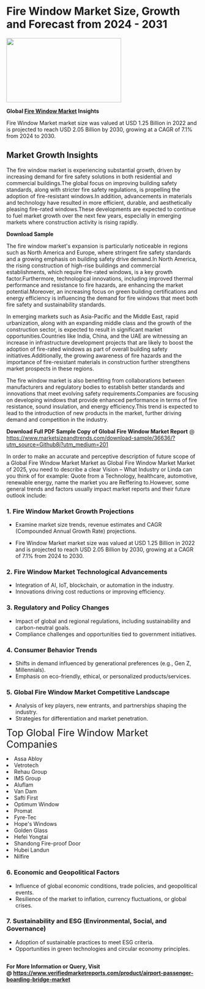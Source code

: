 <H1>Fire Window Market Size, Growth and Forecast from 2024 - 2031</H1><img class="aligncenter size-medium wp-image-584254" src="https://thirdeyenews.in/wp-content/uploads/2024/09/Global-Market-Research-300x168.jpeg" alt="" width="300" height="168" /><p><strong>Global&nbsp;<a href="https://www.marketsizeandtrends.com/download-sample/36636/?utm_source=Github8j?utm_medium=201">Fire Window Market</a> Insights</strong></p><p>Fire Window Market market size was valued at USD 1.25 Billion in 2022 and is projected to reach USD 2.05 Billion by 2030, growing at a CAGR of 7.1% from 2024 to 2030.</p><p><h2>Market Growth Insights</h2> <p>The fire window market is experiencing substantial growth, driven by increasing demand for fire safety solutions in both residential and commercial buildings.The global focus on improving building safety standards, along with stricter fire safety regulations, is propelling the adoption of fire-resistant windows.In addition, advancements in materials and technology have resulted in more efficient, durable, and aesthetically pleasing fire-rated windows.These developments are expected to continue to fuel market growth over the next few years, especially in emerging markets where construction activity is rising rapidly.</p> <p><strong>Download Sample</strong></p> <p>The fire window market's expansion is particularly noticeable in regions such as North America and Europe, where stringent fire safety standards and a growing emphasis on building safety drive demand.In North America, the rising construction of high-rise buildings and commercial establishments, which require fire-rated windows, is a key growth factor.Furthermore, technological innovations, including improved thermal performance and resistance to fire hazards, are enhancing the market potential.Moreover, an increasing focus on green building certifications and energy efficiency is influencing the demand for fire windows that meet both fire safety and sustainability standards.</p> <p>In emerging markets such as Asia-Pacific and the Middle East, rapid urbanization, along with an expanding middle class and the growth of the construction sector, is expected to result in significant market opportunities.Countries like India, China, and the UAE are witnessing an increase in infrastructure development projects that are likely to boost the adoption of fire-rated windows as part of overall building safety initiatives.Additionally, the growing awareness of fire hazards and the importance of fire-resistant materials in construction further strengthens market prospects in these regions.</p> <p>The fire window market is also benefiting from collaborations between manufacturers and regulatory bodies to establish better standards and innovations that meet evolving safety requirements.Companies are focusing on developing windows that provide enhanced performance in terms of fire resistance, sound insulation, and energy efficiency.This trend is expected to lead to the introduction of new products in the market, further driving demand and competition in the industry.</p> <p><span class=""><strong>Download Full PDF Sample Copy of Global Fire Window Market Report</strong> @ <a href="https://www.marketsizeandtrends.com/download-sample/36636/?utm_source=Github8j?utm_medium=201" target="_blank">https://www.marketsizeandtrends.com/download-sample/36636/?utm_source=Github8j?utm_medium=201</a></span></p><p>In order to make an accurate and perceptive description of future scope of a Global&nbsp;Fire Window Market Market as Global&nbsp;Fire Window Market Market of 2025, you need to describe a clear Vision &ndash; What Industry or Linda can you think of for example: Quote from a Technology, healthcare, automotive, renewable energy, name the market you are Reffering to.However, some general trends and factors usually impact market reports and their future outlook include:</p><h3>1.&nbsp;<strong>Fire Window Market Growth Projections</strong></h3><ul><li>Examine market size trends, revenue estimates and CAGR (Compounded Annual Growth Rate) projections.</li><li><p>Fire Window Market market size was valued at USD 1.25 Billion in 2022 and is projected to reach USD 2.05 Billion by 2030, growing at a CAGR of 7.1% from 2024 to 2030.</p></li></ul><h3>2.&nbsp;<strong>Fire Window Market Technological Advancements</strong></h3><ul><li>Integration of AI, IoT, blockchain, or automation in the industry.</li><li>Innovations driving cost reductions or improving efficiency.</li></ul><h3>3.&nbsp;<strong>Regulatory and Policy Changes</strong></h3><ul><li>Impact of global and regional regulations, including sustainability and carbon-neutral goals.</li><li>Compliance challenges and opportunities tied to government initiatives.</li></ul><h3>4.&nbsp;<strong>Consumer Behavior Trends</strong></h3><ul><li>Shifts in demand influenced by generational preferences (e.g., Gen Z, Millennials).</li><li>Emphasis on eco-friendly, ethical, or personalized products/services.</li></ul><h3>5.&nbsp;<strong>Global Fire Window Market Competitive Landscape</strong></h3><ul><li>Analysis of key players, new entrants, and partnerships shaping the industry.</li><li>Strategies for differentiation and market penetration.</li></ul><p data-pm-slice="1 1 []"><span style="color: inherit; font-family: inherit; font-size: 25px;">Top Global Fire Window Market Companies</span></p><div class="" data-test-id=""><p><li>Assa Abloy</li><li> Vetrotech</li><li> Rehau Group</li><li> IMS Group</li><li> Aluflam</li><li> Van Dam</li><li> Safti First</li><li> Optimum Window</li><li> Promat</li><li> Fyre-Tec</li><li> Hope's Windows</li><li> Golden Glass</li><li> Hefei Yongtai</li><li> Shandong Fire-proof Door</li><li> Hubei Landun</li><li> Nilfire</li></p></div><h3>6.&nbsp;<strong>Economic and Geopolitical Factors</strong></h3><ul><li>Influence of global economic conditions, trade policies, and geopolitical events.</li><li>Resilience of the market to inflation, currency fluctuations, or global crises.</li></ul><h3>7.&nbsp;<strong>Sustainability and ESG (Environmental, Social, and Governance)</strong></h3><ul><li>Adoption of sustainable practices to meet ESG criteria.</li><li>Opportunities in green technologies and circular economy principles.</li></ul><h2><strong style="font-size: 14px;">For More Information or Query, Visit @&nbsp;</strong><a style="background-color: #ffffff; font-size: 14px;" href="https://www.marketsizeandtrends.com/report/fire-window-market/" target="_blank">https://www.verifiedmarketreports.com/product/airport-passenger-boarding-bridge-market</a></h2>
